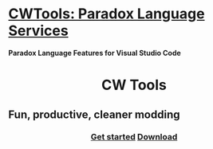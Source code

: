 # [CWTools: Paradox Language Services](https://marketplace.visualstudio.com/items/tboby.cwtools-vscode)

**Paradox Language Features for Visual Studio Code**

<h1 align="center">
CW Tools
</h1>
<h2>
Fun, productive, cleaner modding
</h2>
<h3 align="center">
  <a href="https://herrx2000.github.io/cwtools-vscode/getting-started">Get started</a>
  <a href="https://marketplace.visualstudio.com/items?itemName=tboby.cwtools-vscode">Download</a>
</h3>